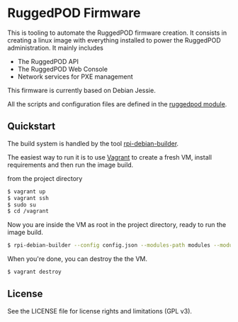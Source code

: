 # RuggedPOD Firmware

This is tooling to automate the RuggedPOD firmware creation. It consists in creating
a linux image with everything installed to power the RuggedPOD administration. It mainly
includes

 * The RuggedPOD API
 * The RuggedPOD Web Console
 * Network services for PXE management

This firmware is currently based on Debian Jessie.

All the scripts and configuration files are defined in the
[ruggedpod module](https://github.com/RuggedPOD/ruggedpod-firmware/modules/ruggedpod).


## Quickstart

The build system is handled by the tool
[rpi-debian-builder](https://github.com/ggiamarchi/rpi-debian-builder).

The easiest way to run it is to use [Vagrant](https://www.vagrantup.com/) to create a
fresh VM, install requirements and then run the image build.

from the project directory

```bash
$ vagrant up
$ vagrant ssh
$ sudo su
$ cd /vagrant
```

Now you are inside the VM as root in the project directory, ready to run the image build.

```bash
$ rpi-debian-builder --config config.json --modules-path modules --modules basic,ruggedpod
```

When you're done, you can destroy the the VM.

```bash
$ vagrant destroy
```


## License

See the LICENSE file for license rights and limitations (GPL v3).
